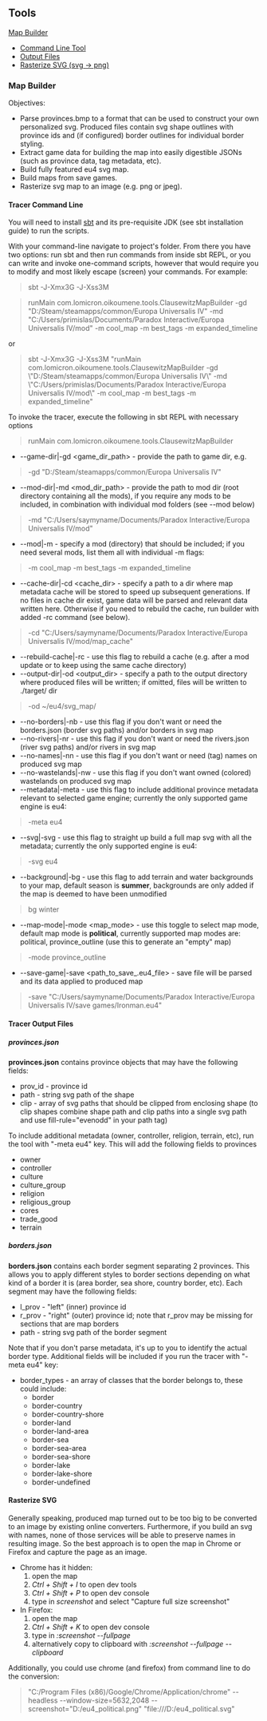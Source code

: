 ## Tools

[Map Builder](#map-builder)
* [Command Line Tool](#tracer-command-line)
* [Output Files](#tracer-output-files)
* [Rasterize SVG (svg -> png)](#rasterize-svg)

### Map Builder

Objectives: 
* Parse provinces.bmp to a format that can be 
used to construct your own personalized svg. Produced files
contain svg shape outlines with province ids and (if configured)
border outlines for individual border styling.
* Extract game data for building the map into easily digestible JSONs
(such as province data, tag metadata, etc).
* Build fully featured eu4 svg map.
* Build maps from save games.
* Rasterize svg map to an image (e.g. png or jpeg).

#### Tracer Command Line

You will need to install 
[sbt](https://www.scala-sbt.org/1.x/docs/Installing-sbt-on-Windows.html) and 
its pre-requisite JDK (see sbt installation guide) to run the scripts.

With your command-line navigate to project's folder. From there you have two options:
run sbt and then run commands from inside sbt REPL, or you can write and invoke one-command
scripts, however that would require you to modify and most likely escape (screen) your
commands. For example:
> sbt -J-Xmx3G -J-Xss3M

> runMain com.lomicron.oikoumene.tools.ClausewitzMapBuilder -gd "D:/Steam/steamapps/common/Europa Universalis IV" -md "C:/Users/primislas/Documents/Paradox Interactive/Europa Universalis IV/mod" -m cool_map -m best_tags -m expanded_timeline

or
> sbt -J-Xmx3G -J-Xss3M "runMain com.lomicron.oikoumene.tools.ClausewitzMapBuilder -gd \\"D:/Steam/steamapps/common/Europa Universalis IV\\" -md \\"C:/Users/primislas/Documents/Paradox Interactive/Europa Universalis IV/mod\\" -m cool_map -m best_tags -m expanded_timeline"

To invoke the tracer, execute the following in sbt REPL with necessary options
> runMain com.lomicron.oikoumene.tools.ClausewitzMapBuilder
* --game-dir|-gd <game_dir_path> - provide the path to game dir, e.g. 
> -gd "D:/Steam/steamapps/common/Europa Universalis IV"
* --mod-dir|-md <mod_dir_path> - provide the path to mod dir (root directory containing all the mods),
if you require any mods to be included, in combination with individual mod folders (see --mod below)
> -md "C:/Users/saymyname/Documents/Paradox Interactive/Europa Universalis IV/mod"
* --mod|-m <mod> - specify a mod (directory) that should be included; if you need several mods,
list them all with individual -m flags:
> -m cool_map -m best_tags -m expanded_timeline
* --cache-dir|-cd <cache_dir> - specify a path to a dir where map metadata cache will be stored to speed
up subsequent generations. If no files in cache dir exist, game data will be parsed and relevant data
written here. Otherwise if you need to rebuild the cache, run builder with added -rc command (see below).
> -cd "C:/Users/saymyname/Documents/Paradox Interactive/Europa Universalis IV/mod/map_cache"
* --rebuild-cache|-rc - use this flag to rebuild a cache (e.g. after a mod update or to keep using 
the same cache directory)
* --output-dir|-od <output_dir> - specify a path to the output directory where produced files will
be written; if omitted, files will be written to ./target/ dir
> -od ~/eu4/svg_map/
* --no-borders|-nb - use this flag if you don't want or need the borders.json (border svg paths) and/or
borders in svg map
* --no-rivers|-nr - use this flag if you don't want or need the rivers.json (river svg paths) and/or
rivers in svg map
* --no-names|-nn - use this flag if you don't want or need (tag) names on produced svg map
* --no-wastelands|-nw - use this flag if you don't want owned (colored) wastelands on produced svg map
* --metadata|-meta <engine> - use this flag to include additional province metadata relevant to
selected game engine; currently the only supported game engine is eu4:
> -meta eu4
* --svg|-svg <engine> - use this flag to straight up build a full map svg with all the metadata;
currently the only supported engine is eu4:
> -svg eu4
* --background|-bg <season> - use this flag to add terrain and water backgrounds to your map, 
default season is **summer**, backgrounds are only added if the map is deemed to have been unmodified
> bg winter
* --map-mode|-mode <map_mode> - use this toggle to select map mode, default map mode is **political**,
currently supported map modes are: political, province_outline (use this to generate an "empty" map)
> -mode province_outline
* --save-game|-save <path_to_save_.eu4_file> - save file will be parsed and its data applied to produced map
> -save "C:/Users/saymyname/Documents/Paradox Interactive/Europa Universalis IV/save games/Ironman.eu4"

#### Tracer Output Files

##### provinces.json

**provinces.json** contains province objects that may have the following fields:
* prov_id - province id
* path - string svg path of the shape
* clip - array of svg paths that should be clipped from enclosing shape (to clip shapes 
combine shape path and clip paths into a single svg path and use fill-rule="evenodd" in 
your path tag)

To include additional metadata (owner, controller, religion, terrain, etc), run the tool with
"-meta eu4" key. This will add the following fields to provinces
* owner
* controller
* culture
* culture_group
* religion
* religious_group
* cores
* trade_good
* terrain

##### borders.json 

**borders.json** contains each border segment separating 2 provinces. This allows you to
apply different styles to border sections depending on what kind of a border it is
(area border, sea shore, country border, etc). Each segment may have the following fields:
* l_prov - "left" (inner) province id
* r_prov - "right" (outer) province id; note that r_prov may be missing for sections that
are map borders
* path - string svg path of the border segment

Note that if you don't parse metadata, it's up to you to identify the actual border type.
Additional fields will be included if you run the tracer with "-meta eu4" key:
* border_types - an array of classes that the border belongs to, these could include:
    * border
    * border-country
    * border-country-shore
    * border-land
    * border-land-area
    * border-sea
    * border-sea-area
    * border-sea-shore
    * border-lake
    * border-lake-shore
    * border-undefined

#### Rasterize SVG

Generally speaking, produced map turned out to be too big to be converted to an image 
by existing online converters. Furthermore, if you build an svg with names, none of those
services will be able to preserve names in resulting image. So the best approach is to 
open the map in Chrome or Firefox and capture the page as an image.
* Chrome has it hidden:
    1. open the map
    1. _Ctrl + Shift + I_ to open dev tools
    1. _Ctrl + Shift + P_ to open dev console
    1. type in _screenshot_ and select "Capture full size screenshot"
* In Firefox:
    1. open the map
    1. _Ctrl + Shift + K_ to open dev console
    1. type in _:screenshot --fullpage_
    1. alternatively copy to clipboard with _:screenshot --fullpage --clipboard_
    
Additionally, you could use chrome (and firefox) from command line to do the conversion:
> "C:/Program Files (x86)/Google/Chrome/Application/chrome" --headless --window-size=5632,2048 --screenshot="D:/eu4_political.png" "file:///D:/eu4_political.svg" 
